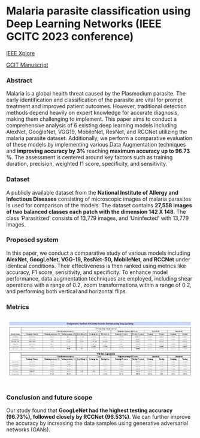 # Malaria parasite classification using Deep Learning Networks (IEEE GCITC 2023 conference)

[IEEE Xplore](https://ieeexplore.ieee.org/document/10426537/)

[GCIT Manuscript](https://github.com/ritish1082/Malaria-parasite-classification-using-Deep-Learning-Networks/blob/main/GCITC-2023-conference-paper.pdf)



### Abstract

Malaria is a global health threat caused by the Plasmodium parasite. The early identification and classification of the parasite are vital for prompt treatment and improved patient outcomes. However, traditional detection methods depend heavily on expert knowledge for accurate diagnosis,
making them challenging to implement. This paper aims to conduct a comprehensive analysis of 6 existing deep learning models including AlexNet, GoogleNet, VGG19, MobileNet, ResNet, and RCCNet utilizing the malaria parasite dataset. Additionally, we perform a comparative evaluation of these models by implementing various Data Augmentation techniques and **improving accuracy by 3%** reaching **maximum accuracy up to 96.73 %**. The assessment is centered around key factors such as training duration, precision, weighted f1 score, specificity, and sensitivity.

### Dataset
A publicly available dataset from the **National Institute of Allergy and Infectious Diseases** consisting of microscopic images of malaria parasites is used for comparison of the models. The dataset contains **27,558 images of two balanced classes each patch with the dimension 142 X 148**. The class ‘Parasitized’ consists of 13,779 images, and ‘Uninfected' with 13,779 images.

### Proposed system

In this paper, we conduct a comparative study of various models including **AlexNet, GoogLeNet, VGG-19, ResNet-50, MobileNet, and RCCNet** under identical conditions. Their effectiveness is then ranked using metrics like accuracy, F1 score, sensitivity, and specificity. To enhance model performance, data augmentation techniques are employed, including shear operations with a range of 0.2, zoom transformations within a range of 0.2, and performing both vertical and horizontal flips.

### Metrics

![Metrics](https://github.com/ritish1082/Malaria-parasite-classification-using-Deep-Learning-Networks/blob/main/Metircs%20Comparision.jpg)


### Conclusion and future scope

Our study found that **GoogLeNet had the highest testing accuracy (96.73%), followed closely by RCCNet (96.53%)**. We can further improve the accuracy by increasing the data samples using generative adversarial networks (GANs).

